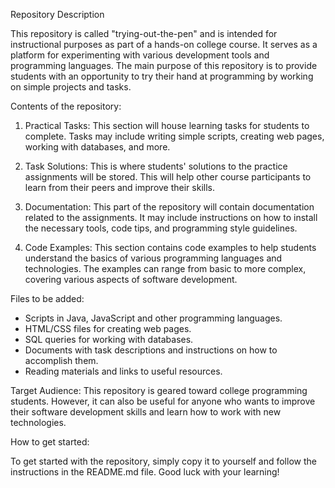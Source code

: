 Repository Description

This repository is called "trying-out-the-pen" and is intended for instructional purposes as part of a hands-on college course. 
It serves as a platform for experimenting with various development tools and programming languages. 
The main purpose of this repository is to provide students with an opportunity to try their hand at programming by working on simple projects and tasks.

Contents of the repository:

1. Practical Tasks:
   This section will house learning tasks for students to complete.
   Tasks may include writing simple scripts, creating web pages, working with databases, and more.

3. Task Solutions:
   This is where students' solutions to the practice assignments will be stored.
   This will help other course participants to learn from their peers and improve their skills.

5. Documentation:
   This part of the repository will contain documentation related to the assignments.
   It may include instructions on how to install the necessary tools, code tips, and programming style guidelines.

7. Code Examples:
   This section contains code examples to help students understand the basics of various programming languages and technologies.
   The examples can range from basic to more complex, covering various aspects of software development.

Files to be added:
- Scripts in Java, JavaScript and other programming languages.
- HTML/CSS files for creating web pages.
- SQL queries for working with databases.
- Documents with task descriptions and instructions on how to accomplish them.
- Reading materials and links to useful resources.

Target Audience:
This repository is geared toward college programming students. 
However, it can also be useful for anyone who wants to improve their software development skills and learn how to work with new technologies.

How to get started:

To get started with the repository, simply copy it to yourself and follow the instructions in the README.md file. 
Good luck with your learning!
